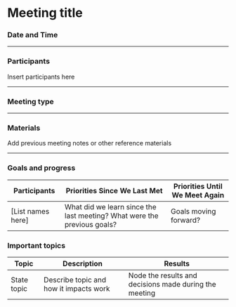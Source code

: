 # Meeting title 

### Date and Time
---

### Participants
Insert participants here 

---

### Meeting type
--- 

### Materials
Add previous meeting notes or other reference materials

--- 

### Goals and progress 
| Participants    | Priorities Since We Last Met                                                                 | Priorities Until We Meet Again                     |
|----------------|-----------------------------------------------------------------------------------------------|----------------------------------------------------|
| [List names here] | What did we learn since the last meeting? What were the previous goals?                     | Goals moving forward?                              |

### Important topics
| Topic | Description | Results | 
|--------|------------|---------|
| State topic | Describe topic and how it impacts work | Node the results and decisions made during the meeting | 
